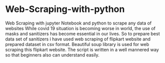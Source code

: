 # Web-Scraping-with-python
Web Scraping with jupyter Notebook and python to scrape any data of websites
While covid 19 situation is becoming worse in world, the use of masks and sanitizers has become essential in our lives.
So to prepare best data set of sanitizers i have used web scraping of flipkart website and prepared dataset in csv format.
Beautiful soup library is used for web scraping this flipkart website.
The script is written in a well mannered way so that beginners also can understand easily.
